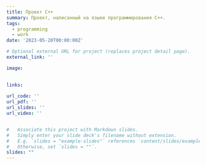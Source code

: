 ```yaml
---
title: Проект С++
summary: Проект, написанный на языке программирования C++.
tags:
  - programming
  - work
date: '2023-05-20T00:00:00Z'

# Optional external URL for project (replaces project detail page).
external_link: ''

image:
  

links:
  
url_code: ''
url_pdf: ''
url_slides: ''
url_video: ''


#   Associate this project with Markdown slides.
#   Simply enter your slide deck's filename without extension.
#   E.g. `slides = "example-slides"` references `content/slides/example-slides.md`.
#   Otherwise, set `slides = ""`.
slides: ""
---
```



